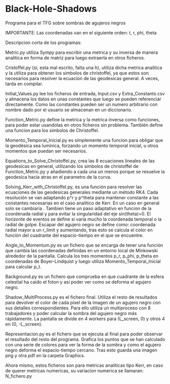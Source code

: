 # Black-Hole-Shadows
Programa para el TFG sobre sombras de agujeros negros

IMPORTANTE: Las coordenadas van en el siguiente orden: t, r, phi, theta

Descripcion corta de los programas:

Metric.py utiliza Sympy para escribir una metrica y su inversa de manera analitica en forma de matriz para luego extraerla en otros ficheros.

Cristoffel.py (si, esta mal escrito, falta una h), utiliza dicha metrica analitica y la utiliza para obtener los simbolos de christoffel, ya que estos son necesarios para resolver la ecuacion de las geodesicas general. A veces, tarda en compilar. 

Initial_Values.py lee los ficheros de entrada, Input.csv y Extra_Constants.csv y almacena los datos en unas constantes que luego
se pueden referenciar directamente. Como las constantes pueden ser un numero arbitrario con nombre dado por el usuario se
almacenan en un diccionario.

Function_Metric.py define la metrica y la metrica inversa como funciones, para poder estar usandolas en otros ficheros sin problema. También define una funcion para los simbolos de Christoffel. 

Momento_Temporal_Inicial.py es simplemente una funcion para obligar que la geodésica sea luminica, forzando un momento temporal inicial, u otros momentos que puedan ser necesarios.

Equations_to_Solve_Christoffel.py, crea las 8 ecuaciones lineales de las geodesicas en general, utilizando los simbolos de christoffel de Function_Metric.py y añadiendo a cada una un menos porque se resuelve la geodesica hacia atras en el parametro de
la curva.

Solving_Kerr_with_Christoffel.py, es una función para resolver las ecuaciones de las geodesicas generales mediante un método RK4. Cada resolución se van adaptando p^r y p^theta para mantener constante a las constantes necesarias en el caso analítico de Kerr. En un caso en general solo se cambiaría . Tambien tiene un paso adaptativo en funcion de la coordenada radial y para evitar la singularidad del eje sin(theta)=0. El horizonte de eventos se define si varia mucho la coordenada temporal o la radial de golpe. Escapar del agujero negro se define como: coordenada radial mayor a un r_limit y aumentando, tras esto se calcula el color en función del cuadrante del espacio-tiempo en el que se encuentre.

Angle_to_Momentum.py es un fichero que se encarga de tener una función que cambia las coordenadas definidas en un entorno local de Minkowski alrededor de la pantalla. Calcula los tres momentos p_r, p_phi, p_theta en coordenadas de Boyer-Lindquist y luego utiliza Momento_Temporal_Inicial para calcular p_t.

Background.py es un fichero que comprueba en que cuadrante de la esfera celestial ha caido el foton y así poder ver como se deforma el agujero negro.

Shadow_MultiProcess.py es el fichero final. Utiliza el resto de resultados para devolver el color de cada pixel de la imagen de un agujero negro con sus detalles correspondientes. Para ello utiliza un multiproceso con 8 trabajadores y poder calcular la sombra del agujero negro más rápidamente. La pantalla se divide en 4 workers para (L_screen, 0) y otros 4 en (0, -L_screen).

Representacion.py es el fichero que se ejecuta al final para poder observar el resultado del resto del programa. Grafica los puntos
que se han calculado con una serie de colores para ver la forma de la sombra y como el agujero negro deforma el espacio-tiempo cercano. Tras esto guarda una imagen png y otra pdf en la carpeta Graphics.



Ahora mismo, estos ficheros son para metricas analiticas tipo Kerr, en caso de querer metricas numericas, su variacion numerica se llamaran: N_fichero.py